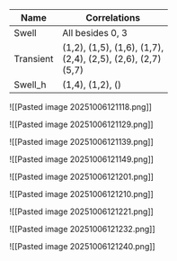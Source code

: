 
| Name      | Correlations                                                        |
| --------- | ------------------------------------------------------------------- |
| Swell     | All besides 0, 3                                                    |
| Transient | (1,2), (1,5), (1,6), (1,7), <br>(2,4), (2,5), (2,6), (2,7)<br>(5,7) |
| Swell_h   | (1,4), (1,2), ()                                                    |


![[Pasted image 20251006121118.png]]

![[Pasted image 20251006121129.png]]

![[Pasted image 20251006121139.png]]

![[Pasted image 20251006121149.png]]

![[Pasted image 20251006121201.png]]

![[Pasted image 20251006121210.png]]

![[Pasted image 20251006121221.png]]

![[Pasted image 20251006121232.png]]

![[Pasted image 20251006121240.png]]


